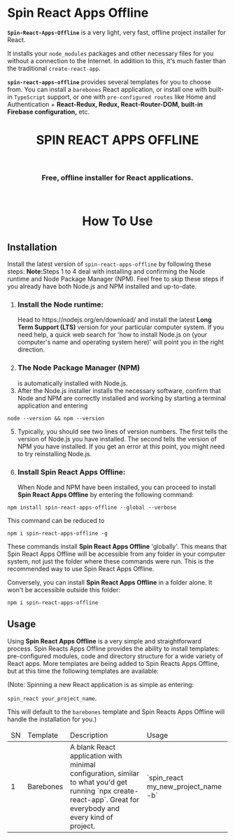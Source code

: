 # Spin React Apps Offline
<b>`Spin-React-Apps-Offline`</b> is a very light, very fast, offline project installer for React. 

It installs your `node_modules` packages and other necessary files for you without a connection to the Internet. In addition to this, it's much faster than the traditional `create-react-app`. 

<b>`spin-react-apps-offline`</b> provides several templates for you to choose from. You can install a `barebones` React application, or install one with built-in `TypeScript` support, or one with `pre-configured routes` like Home and Authentication + <b>React-Redux, Redux, React-Router-DOM, built-in Firebase configuration,</b> etc.

<div align="center">
  <h1>SPIN REACT APPS OFFLINE</h1>
  <br />
  <h3>Free, offline installer for React applications.</h3>
</div>
<br />
<div align="center" border="2">
  
  # How To Use
  
 </div>
 
## Installation
Install the latest version of `spin-react-apps-offline` by following these steps:
<b>Note:</b>Steps 1 to 4 deal with installing and confirming the Node runtime and Node Package Manager (NPM). Feel free to skip these steps if you already have both Node.js and NPM installed and up-to-date.
     
1. <h3>Install the Node runtime:</h3> Head to https://nodejs.org/en/download/ and install the latest <b>Long Term Support (LTS)</b> version for your particular computer system. If you need help, a quick web search for 'how to install Node.js on (your computer's name and operating system here)' will point you in the right direction.
2. <h3>The Node Package Manager (NPM)</h3> is automatically installed with Node.js.
3. After the Node.js installer installs the necessary software, confirm that Node and NPM are correctly installed and working by starting a terminal application and entering 

`node --version && npm --version`

5. Typically, you should see two lines of version numbers. The first tells the version of Node.js you have installed. The second tells the version of NPM you have installed. If you get an error at this point, you might need to try reinstalling Node.js.
6. <h3>Install Spin React Apps Offline:</h3> When Node and NPM have been installed, you can proceed to install <b>Spin React Apps Offline</b> by entering the following command:

`npm install spin-react-apps-offline --global --verbose`

This command can be reduced to

`npm i spin-react-apps-offline -g`

These commands install <b>Spin React Apps Offline</b> 'globally'. This means that Spin React Apps Offline will be accessible from any folder in your computer system, not just the folder where these commands were run. This is the recommended way to use Spin React Apps Offline.

Conversely, you can install <b>Spin React Apps Offline</b> in a folder alone. It won't be accessible outside this folder:

`npm i spin-react-apps-offline`
     
## Usage
Using <b>Spin React Apps Offline</b> is a very simple and straightforward process.
Spin Reacts Apps Offline provides the ability to install templates: pre-configured modules, code and directory structure for a wide variety of React apps.
More templates are being added to Spin Reacts Apps Offline, but at this time the following templates are available:

(Note: Spinning a new React application is as simple as entering:

`spin_react your_project_name`.

This will default to the `barebones` template and Spin Reacts Apps Offline will handle the installation for you.)
  
  <table>
    <thead>
       <tr>
         <td>SN</td> <td>Template</td> <td>Description</td> <td>Usage</td>
       </tr>
    </thead>
    <tbody>
       <tr>
         <td>1</td> <td> Barebones</td> <td>A blank React application with minimal configuration, similar to what you'd get running `npx create-react-app`. Great for everybody and every kind of project.</td> 
         <td>
         `spin_react my_new_project_name -b`
         </td>
       </tr>
    </tbody>
  </table>
  </div>
</div>
